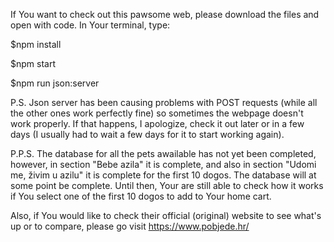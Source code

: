If You want to check out this pawsome web, please download the files and open with code. In Your terminal, type:

$npm install

$npm start

$npm run json:server

P.S. Json server has been causing problems with POST requests (while all the other ones work perfectly fine) so sometimes the webpage doesn't work properly. If that happens, I apologize, check it out later or in a few days (I usually had to wait a few days for it to start working again).

P.P.S. The database for all the pets awailable has not yet been completed, however, in section "Bebe azila" it is complete, and also in section "Udomi me, živim u azilu" it is complete for the first 10 dogos. The database will at some point be complete. Until then, Your are still able to check how it works if You select one of the first 10 dogos to add to Your home cart.

Also, if You would like to check their official (original) website to see what's up or to compare, please go visit https://www.pobjede.hr/
